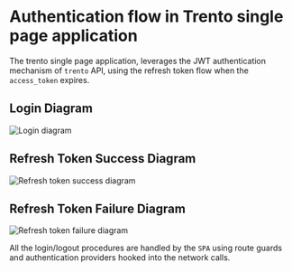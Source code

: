 # Authentication flow in Trento single page application

The trento single page application, leverages the JWT authentication mechanism of `trento` API, using the refresh token flow when the `access_token` expires.

## Login Diagram

![Login diagram](assets/trento-spa-login.png)

## Refresh Token Success Diagram

![Refresh token success diagram](assets/trento-spa-refresh.png)

## Refresh Token Failure Diagram

![Refresh token failure diagram](assets/trento-spa-refresh-failed.png)


All the login/logout procedures are handled by the `SPA` using route guards and authentication providers hooked into the network calls.

